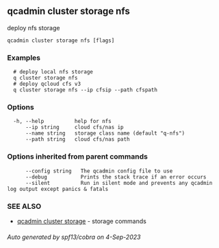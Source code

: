 ## qcadmin cluster storage nfs

deploy nfs storage

```
qcadmin cluster storage nfs [flags]
```

### Examples

```
  # deploy local nfs storage
  q cluster storage nfs
  # deploy qcloud cfs v3
  q cluster storage nfs --ip cfsip --path cfspath
```

### Options

```
  -h, --help          help for nfs
      --ip string     cloud cfs/nas ip
      --name string   storage class name (default "q-nfs")
      --path string   cloud cfs/nas path
```

### Options inherited from parent commands

```
      --config string   The qcadmin config file to use
      --debug           Prints the stack trace if an error occurs
      --silent          Run in silent mode and prevents any qcadmin log output except panics & fatals
```

### SEE ALSO

* [qcadmin cluster storage](qcadmin_cluster_storage.md)	 - storage commands

###### Auto generated by spf13/cobra on 4-Sep-2023
